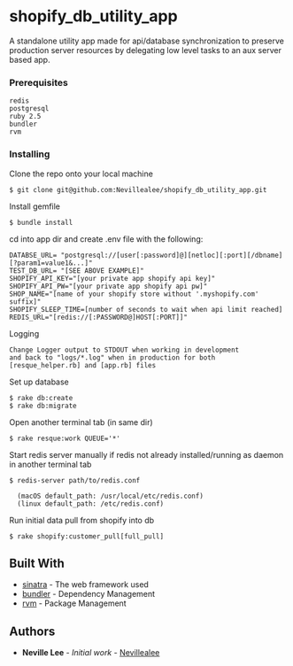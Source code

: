 # shopify_db_utility_app
A standalone utility app made for api/database synchronization to preserve production server resources
by delegating low level tasks to an aux server based app.

### Prerequisites

```
redis
postgresql
ruby 2.5
bundler
rvm
```

### Installing

Clone the repo onto your local machine

```
$ git clone git@github.com:Nevillealee/shopify_db_utility_app.git
```

Install gemfile

```
$ bundle install
```

cd into app dir and create .env file with the following:

```
DATABSE_URL= "postgresql://[user[:password]@][netloc][:port][/dbname][?param1=value1&...]"
TEST_DB_URL= "[SEE ABOVE EXAMPLE]"
SHOPIFY_API_KEY="[your private app shopify api key]"
SHOPIFY_API_PW="[your private app shopify api pw]"
SHOP_NAME="[name of your shopify store without '.myshopify.com' suffix]"
SHOPIFY_SLEEP_TIME=[number of seconds to wait when api limit reached]
REDIS_URL="[redis://[:PASSWORD@]HOST[:PORT]]"
```
Logging

```
Change Logger output to STDOUT when working in development
and back to "logs/*.log" when in production for both [resque_helper.rb] and [app.rb] files
```

Set up database

```
$ rake db:create
$ rake db:migrate
```
Open another terminal tab (in same dir)

```
$ rake resque:work QUEUE='*'
```
Start redis server manually if redis not already installed/running as daemon
in another terminal tab

```
$ redis-server path/to/redis.conf

  (macOS default_path: /usr/local/etc/redis.conf)
  (linux default_path: /etc/redis.conf)
```
Run initial data pull from shopify into db

```
$ rake shopify:customer_pull[full_pull]
```

## Built With

* [sinatra](http://sinatrarb.com/) - The web framework used
* [bundler](https://bundler.io/) - Dependency Management
* [rvm](https://rvm.io/) - Package Management


## Authors

* **Neville Lee** - *Initial work* - [Nevillealee](https://github.com/nevillealee)
